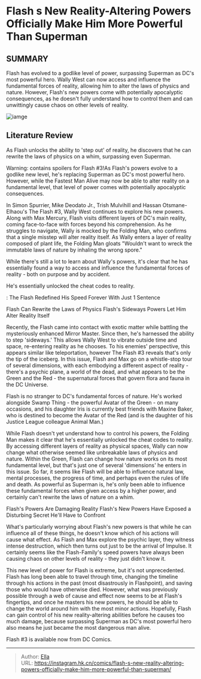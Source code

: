 # Flash s New Reality-Altering Powers Officially Make Him More Powerful Than Superman


## SUMMARY 



  Flash has evolved to a godlike level of power, surpassing Superman as DC&#39;s most powerful hero.   Wally West can now access and influence the fundamental forces of reality, allowing him to alter the laws of physics and nature.   However, Flash&#39;s new powers come with potentially apocalyptic consequences, as he doesn&#39;t fully understand how to control them and can unwittingly cause chaos on other levels of reality.  

![iamge](https://static1.srcdn.com/wordpress/wp-content/uploads/2023/11/flash-more-powerful-than-superman.jpg)

## Literature Review

As Flash unlocks the ability to &#39;step out&#39; of reality, he discovers that he can rewrite the laws of physics on a whim, surpassing even Superman.




Warning: contains spoilers for Flash #3!As Flash&#39;s powers evolve to a godlike new level, he&#39;s replacing Superman as DC&#39;s most powerful hero. However, while the Fastest Man Alive may now be able to alter reality on a fundamental level, that level of power comes with potentially apocalyptic consequences.




In Simon Spurrier, Mike Deodato Jr., Trish Mulvihill and Hassan Otsmane-Elhaou&#39;s The Flash #3, Wally West continues to explore his new powers. Along with Max Mercury, Flash visits different layers of DC&#39;s main reality, coming face-to-face with forces beyond his comprehension. As he struggles to navigate, Wally is mocked by the Folding Man, who confirms that a single misstep will alter reality itself. As Wally enters a layer of reality composed of plant life, the Folding Man gloats &#34;Wouldn&#39;t want to wreck the immutable laws of nature by inhaling the wrong spore.&#34;

          

While there&#39;s still a lot to learn about Wally&#39;s powers, it&#39;s clear that he has essentially found a way to access and influence the fundamental forces of reality - both on purpose and by accident.






He&#39;s essentially unlocked the cheat codes to reality.




 : The Flash Redefined His Speed Forever With Just 1 Sentence


 Flash Can Rewrite the Laws of Physics 
Flash&#39;s Sideways Powers Let Him Alter Reality Itself
         


Recently, the Flash came into contact with exotic matter while battling the mysteriously enhanced Mirror Master. Since then, he&#39;s harnessed the ability to step &#39;sideways.&#39; This allows Wally West to vibrate outside time and space, re-entering reality as he chooses. To his enemies&#39; perspective, this appears similar like teleportation, however The Flash #3 reveals that&#39;s only the tip of the iceberg. In this issue, Flash and Max go on a whistle-stop tour of several dimensions, with each embodying a different aspect of reality - there&#39;s a psychic plane, a world of the dead, and what appears to be the Green and the Red - the supernatural forces that govern flora and fauna in the DC Universe.






Flash is no stranger to DC&#39;s fundamental forces of nature. He&#39;s worked alongside Swamp Thing - the powerful Avatar of the Green - on many occasions, and his daughter Iris is currently best friends with Maxine Baker, who is destined to become the Avatar of the Red (and is the daughter of his Justice League colleague Animal Man.)




While Flash doesn&#39;t yet understand how to control his powers, the Folding Man makes it clear that he&#39;s essentially unlocked the cheat codes to reality. By accessing different layers of reality as physical spaces, Wally can now change what otherwise seemed like unbreakable laws of physics and nature. Within the Green, Flash can change how nature works on its most fundamental level, but that&#39;s just one of several &#39;dimensions&#39; he enters in this issue. So far, it seems like Flash will be able to influence natural law, mental processes, the progress of time, and perhaps even the rules of life and death. As powerful as Superman is, he&#39;s only been able to influence these fundamental forces when given access by a higher power, and certainly can&#39;t rewrite the laws of nature on a whim.






 Flash&#39;s Powers Are Damaging Reality 
Flash&#39;s New Powers Have Exposed a Disturbing Secret He&#39;ll Have to Confront
         

What&#39;s particularly worrying about Flash&#39;s new powers is that while he can influence all of these things, he doesn&#39;t know which of his actions will cause what effect. As Flash and Max explore the psychic layer, they witness intense destruction, which then turns out just to be the arrival of Impulse. It certainly seems like the Flash-Family&#39;s speed powers have always been causing chaos on other levels of reality - they just didn&#39;t know it.

This new level of power for Flash is extreme, but it&#39;s not unprecedented. Flash has long been able to travel through time, changing the timeline through his actions in the past (most disastrously in Flashpoint), and saving those who would have otherwise died. However, what was previously possible through a web of cause and effect now seems to be at Flash&#39;s fingertips, and once he masters his new powers, he should be able to change the world around him with the most minor actions. Hopefully, Flash can gain control of his new reality-altering abilities before he causes too much damage, because surpassing Superman as DC&#39;s most powerful hero also means he just became the most dangerous man alive.




Flash #3 is available now from DC Comics.



---

> Author: [Ella](https://instagram.hk.cn/)  
> URL: https://instagram.hk.cn/comics/flash-s-new-reality-altering-powers-officially-make-him-more-powerful-than-superman/  

